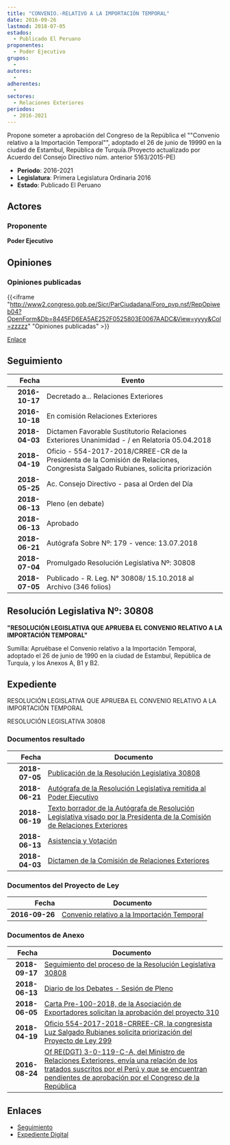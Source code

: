 ```yaml
---
title: "CONVENIO.-RELATIVO A LA IMPORTACIÓN TEMPORAL"
date: 2016-09-26
lastmod: 2018-07-05
estados: 
  - Publicado El Peruano
proponentes: 
  - Poder Ejecutivo
grupos: 
  - 
autores: 
  - 
adherentes: 
  - 
sectores: 
  - Relaciones Exteriores
periodos: 
  - 2016-2021
---
```


Propone someter a aprobación del Congreso de la República el ""Convenio relativo a la Importación Temporal"", adoptado el 26 de junio de 19990 en la ciudad de Estambul, República de Turquía.(Proyecto actualizado por Acuerdo del Consejo Directivo núm. anterior 5163/2015-PE)

- **Periodo**: 2016-2021
- **Legislatura**: Primera Legislatura Ordinaria 2016
- **Estado**: Publicado El Peruano

## Actores

### Proponente

**Poder Ejecutivo**


## Opiniones

### Opiniones publicadas

{{<iframe "http://www2.congreso.gob.pe/Sicr/ParCiudadana/Foro_pvp.nsf/RepOpiweb04?OpenForm&Db=8445FD6EA5AE252F0525803E0067AADC&View=yyyy&Col=zzzzz" "Opiniones publicadas" >}}

[Enlace](http://www2.congreso.gob.pe/Sicr/ParCiudadana/Foro_pvp.nsf/RepOpiweb04?OpenForm&Db=8445FD6EA5AE252F0525803E0067AADC&View=yyyy&Col=zzzzz)

## Seguimiento

| Fecha | Evento |
|------:|--------|
| **2016-10-17** | Decretado a... Relaciones Exteriores|
| **2016-10-18** | En comisión Relaciones Exteriores|
| **2018-04-03** | Dictamen Favorable Sustitutorio Relaciones Exteriores Unanimidad - / en Relatoría 05.04.2018|
| **2018-04-19** | Oficio - 554-2017-2018/CRREE-CR de la Presidenta de la Comisión de Relaciones, Congresista Salgado Rubianes, solicita priorización|
| **2018-05-25** | Ac. Consejo Directivo - pasa al Orden del Día|
| **2018-06-13** | Pleno (en debate)|
| **2018-06-13** | Aprobado|
| **2018-06-21** | Autógrafa Sobre Nº: 179 - vence: 13.07.2018|
| **2018-07-04** | Promulgado Resolución Legislativa Nº: 30808|
| **2018-07-05** | Publicado - R. Leg. N° 30808/ 15.10.2018 al Archivo (346 folios)|

## Resolución Legislativa Nº: 30808

**"RESOLUCIÓN LEGISLATIVA QUE APRUEBA EL CONVENIO RELATIVO A LA IMPORTACIÓN TEMPORAL"**

Sumilla: Apruébase el Convenio relativo a la Importación Temporal, adoptado el 26 de junio de 1990 en la ciudad de Estambul, República de Turquía, y los Anexos A, B1 y B2.


## Expediente

RESOLUCIÓN LEGISLATIVA QUE APRUEBA EL CONVENIO RELATIVO A LA IMPORTACIÓN TEMPORAL

RESOLUCIÓN LEGISLATIVA 30808


### Documentos resultado

| Fecha | Documento |
|------:|--------|
| **2018-07-05** | [Publicación de la Resolución Legislativa 30808](http://www.leyes.congreso.gob.pe/Documentos/2016_2021/ADLP/Normas_Legales/30808-RLG.pdf) |
| **2018-06-21** | [Autógrafa de la Resolución Legislativa remitida al Poder Ejecutivo](http://www.leyes.congreso.gob.pe/Documentos/2016_2021/ADLP/Texto_Aprobado/AU0031020180621.pdf) |
| **2018-06-19** | [Texto borrador de la Autógrafa de Resolución Legislativa visado por la Presidenta de la Comisión de Relaciones Exteriores](http://www.leyes.congreso.gob.pe/Documentos/2016_2021/Texto_Borrador_de_Autografa/BAU0031020180619.pdf) |
| **2018-06-13** | [Asistencia y Votación](http://www.leyes.congreso.gob.pe/Documentos/2016_2021/Asistencia_y_Votacion/Proyectos_de_Ley/AV0031020180613.pdf) |
| **2018-04-03** | [Dictamen de la Comisión de Relaciones Exteriores](http://www.leyes.congreso.gob.pe/Documentos/2016_2021/Dictamenes/Proyectos_de_Ley/00310DC20MAY20180403..pdf) |

### Documentos del Proyecto de Ley

| Fecha | Documento |
|------:|--------|
| **2016-09-26** | [Convenio relativo a la Importación Temporal](http://www.leyes.congreso.gob.pe/Documentos/2016_2021/Proyectos_de_Ley_y_de_Resoluciones_Legislativas/PL0031020160926.pdf) |

### Documentos de Anexo

| Fecha | Documento |
|------:|--------|
| **2018-09-17** | [Seguimiento del proceso de la Resolución Legislativa 30808](http://www.leyes.congreso.gob.pe/Documentos/2016_2021/Seguimiento_de_Proyectos_de_Ley/00310PL20180917.pdf) |
| **2018-06-13** | [Diario de los Debates - Sesión de Pleno](http://www.leyes.congreso.gob.pe/Documentos/2016_2021/ADLP/Diario_Debates/30808-TDD.pdf) |
| **2018-06-05** | [Carta Pre-100-2018, de la Asociación de Exportadores solicitan la aprobación del proyecto 310](http://www.leyes.congreso.gob.pe/Documentos/2016_2021/Oficios/Otras_Instituciones/CARTA-PRE-100-2018.pdf) |
| **2018-04-19** | [Oficio 554-2017-2018-CRREE-CR, la congresista Luz Salgado Rubianes solicita priorización del Proyecto de Ley 299](http://www.leyes.congreso.gob.pe/Documentos/2016_2021/Oficios/Congresistas/OFICIO-554-2017-2018-CRREE-CR..pdf) |
| **2016-08-24** | [Of RE(DGT) 3-0-119-C-A, del Ministro de Relaciones Exteriores, envía una relación de los tratados suscritos por el Perú y que se encuentran pendientes de aprobación por el Congreso de la República](http://www.leyes.congreso.gob.pe/Documentos/2016_2021/Oficios/Otras_Instituciones/OF-RE-(DGT)-3-0-119-C-A.pdf) |

## Enlaces 

- [Seguimiento](http://www2.congreso.gob.pe/Sicr/TraDocEstProc/CLProLey2016.nsf/f7fff46988ca05b1052578e100829cc7/264d416554f8bd8c0525803b006b7938?OpenDocument)
- [Expediente Digital](http://www2.congreso.gob.pehttp://www2.congreso.gob.pe/Sicr/TraDocEstProc/CLProLey2016.nsf/f7fff46988ca05b1052578e100829cc7/264d416554f8bd8c0525803b006b7938?OpenDocument&Click=05257FB7005EB655.eb71d0cf91d8294e05256cdf006b5706/$Body/0.1C6C)
